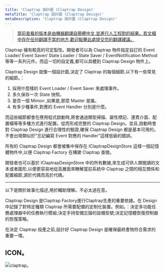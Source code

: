 ```yaml
---
title: 'Claptrap 設計圖 (Claptrap Design)'
metaTitle: 'Claptrap 設計圖 (Claptrap Design)'
metaDescription: 'Claptrap 設計圖 (Claptrap Design)'
---
```


> [當前查看的版本是由機器翻譯自簡體中文,並進行人工校對的結果。若文檔中存在任何翻譯不當的地方,歡迎點擊此處提交您的翻譯建議。](https://crwd.in/newbeclaptrap)

Claptrap 擁有較高的可定製性。開發者可以為 Claptrap 物件指定自訂的 Event Loader/ Event Saver/ State Loader / State Saver / EventNotification Method 等等一系列元件。而這一切的自定義,都可以具體到 Claptrap Design 物件上。

Claptrap Design 就像一個設計圖,決定了 Claptrap 的每個細節,以下有一些常見的細節。：

1. 採用什麼樣的 Event Loader / Event Saver 來處理事件。
2. 多久保存一次 State 快照。
3. 是否一個 Minion ,如果是,那麼 Master 是誰。
4. 有多少種事件,對應的 Event Handler 分別是什麼。

而這些細節都會在應用程式啟動時,將會通過類型掃描、屬性標記、連貫介面、配置檔等等多種方式進行配置。從而形成完整的 Claptrap Design。並且,啟動時會對 Claptrap Design 進行合理性的驗證,確保 Claptrap Design 都是基本可用的。不會出現類似於"忘記編寫 Event 對應的 Handler"這樣低級的錯誤。

所有的 Claptrap Design 都會被集中保存在 IClaptrapDesignStore 這樣一個記憶體物件中,以便 Claptrap Factory 在構建 Claptrap 查閱。

開發者也可以基於 IClaptrapDesignStore 中的所有數據,來生成可供人類閱讀的文本或者圖形,以便更容易地從高層面來瞭解當前系統中 Claptrap 之間的相互關係和配置細節,源於代碼而高於代碼。

---

以下是關於故事化描述,用於輔助理解。不必太過在意。

Claptrap Design 是Claptrap Factory進行Claptrap生產的重要依據。在 Design 中記錄了對特定種類 Claptrap 所需要配備的定制化裝置。例如。：決定多功能任務處理器中的任務執行模組;決定手持型備忘錄的設備型號;決定記憶體恢復控制器的恢復策略。

在決定 Claptrap 投產之前,設計好 Claptrap Design 是確保最終產物符合需求的重要一環。

## ICON。

![claptrap。](/images/claptrap_icons/claptrap_design.svg)
